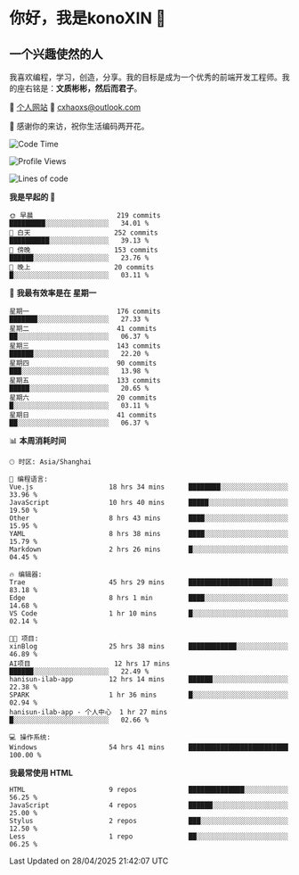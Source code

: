 <!--
**konoXIN/konoXIN** is a ✨ _special_ ✨ repository because its `README.md` (this file) appears on your GitHub profile.

Here are some ideas to get you started:

- 🔭 I’m currently working on ...
- 🌱 I’m currently learning ...
- 👯 I’m looking to collaborate on ...
- 🤔 I’m looking for help with ...
- 💬 Ask me about ...
- 📫 How to reach me: ...
- 😄 Pronouns: ...
- ⚡ Fun fact: ...
-->
# 你好，我是konoXIN 👋
## 一个兴趣使然的人

我喜欢编程，学习，创造，分享。我的目标是成为一个优秀的前端开发工程师。我的座右铭是：**文质彬彬，然后而君子**。

📄 [个人网站](https://www.konoxin.top/)  📮 cxhaoxs@outlook.com
    
👋 感谢你的来访，祝你生活编码两开花。
 <!--START_SECTION:waka-->
![Code Time](http://img.shields.io/badge/Code%20Time-2%2C101%20hrs%2025%20mins-blue)

![Profile Views](http://img.shields.io/badge/%E4%B8%AA%E4%BA%BA%E8%B5%84%E6%96%99%E8%A7%82%E7%9C%8B%E6%AC%A1%E6%95%B0-75-blue)

![Lines of code](https://img.shields.io/badge/%E4%BB%8E%E3%80%8CHello%20World%E3%80%8D%E8%B5%B7%E6%88%91%E5%B7%B2%E7%BB%8F%E5%86%99%E4%BA%86-192.8%20thousand%20%E8%A1%8C%E4%BB%A3%E7%A0%81-blue)

**我是早起的 🐤** 

```text
🌞 早晨                     219 commits         █████████░░░░░░░░░░░░░░░░   34.01 % 
🌆 白天                     252 commits         ██████████░░░░░░░░░░░░░░░   39.13 % 
🌃 傍晚                     153 commits         ██████░░░░░░░░░░░░░░░░░░░   23.76 % 
🌙 晚上                     20 commits          █░░░░░░░░░░░░░░░░░░░░░░░░   03.11 % 
```
📅 **我最有效率是在 星期一** 

```text
星期一                      176 commits         ███████░░░░░░░░░░░░░░░░░░   27.33 % 
星期二                      41 commits          ██░░░░░░░░░░░░░░░░░░░░░░░   06.37 % 
星期三                      143 commits         ██████░░░░░░░░░░░░░░░░░░░   22.20 % 
星期四                      90 commits          ███░░░░░░░░░░░░░░░░░░░░░░   13.98 % 
星期五                      133 commits         █████░░░░░░░░░░░░░░░░░░░░   20.65 % 
星期六                      20 commits          █░░░░░░░░░░░░░░░░░░░░░░░░   03.11 % 
星期日                      41 commits          ██░░░░░░░░░░░░░░░░░░░░░░░   06.37 % 
```


📊 **本周消耗时间** 

```text
🕑︎ 时区: Asia/Shanghai

💬 编程语言: 
Vue.js                   18 hrs 34 mins      ████████░░░░░░░░░░░░░░░░░   33.96 % 
JavaScript               10 hrs 40 mins      █████░░░░░░░░░░░░░░░░░░░░   19.50 % 
Other                    8 hrs 43 mins       ████░░░░░░░░░░░░░░░░░░░░░   15.95 % 
YAML                     8 hrs 38 mins       ████░░░░░░░░░░░░░░░░░░░░░   15.79 % 
Markdown                 2 hrs 26 mins       █░░░░░░░░░░░░░░░░░░░░░░░░   04.45 % 

🔥 编辑器: 
Trae                     45 hrs 29 mins      █████████████████████░░░░   83.18 % 
Edge                     8 hrs 1 min         ████░░░░░░░░░░░░░░░░░░░░░   14.68 % 
VS Code                  1 hr 10 mins        █░░░░░░░░░░░░░░░░░░░░░░░░   02.14 % 

🐱‍💻 项目: 
xinBlog                  25 hrs 38 mins      ████████████░░░░░░░░░░░░░   46.89 % 
AI项目                     12 hrs 17 mins      ██████░░░░░░░░░░░░░░░░░░░   22.49 % 
hanisun-ilab-app         12 hrs 14 mins      ██████░░░░░░░░░░░░░░░░░░░   22.38 % 
SPARK                    1 hr 36 mins        █░░░░░░░░░░░░░░░░░░░░░░░░   02.94 % 
hanisun-ilab-app - 个人中心  1 hr 27 mins        █░░░░░░░░░░░░░░░░░░░░░░░░   02.66 % 

💻 操作系统: 
Windows                  54 hrs 41 mins      █████████████████████████   100.00 % 
```

**我最常使用 HTML** 

```text
HTML                     9 repos             ██████████████░░░░░░░░░░░   56.25 % 
JavaScript               4 repos             ██████░░░░░░░░░░░░░░░░░░░   25.00 % 
Stylus                   2 repos             ███░░░░░░░░░░░░░░░░░░░░░░   12.50 % 
Less                     1 repo              ██░░░░░░░░░░░░░░░░░░░░░░░   06.25 % 
```




 Last Updated on 28/04/2025 21:42:07 UTC
<!--END_SECTION:waka-->
